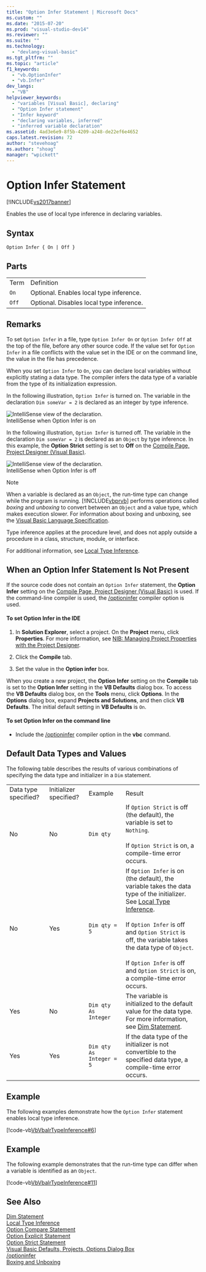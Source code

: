 ```yaml
---
title: "Option Infer Statement | Microsoft Docs"
ms.custom: ""
ms.date: "2015-07-20"
ms.prod: "visual-studio-dev14"
ms.reviewer: ""
ms.suite: ""
ms.technology: 
  - "devlang-visual-basic"
ms.tgt_pltfrm: ""
ms.topic: "article"
f1_keywords: 
  - "vb.OptionInfer"
  - "vb.Infer"
dev_langs: 
  - "VB"
helpviewer_keywords: 
  - "variables [Visual Basic], declaring"
  - "Option Infer statement"
  - "Infer keyword"
  - "declaring variables, inferred"
  - "inferred variable declaration"
ms.assetid: 4ad3e6e9-8f5b-4209-a248-de22ef6e4652
caps.latest.revision: 72
author: "stevehoag"
ms.author: "shoag"
manager: "wpickett"
---
```

# Option Infer Statement
[!INCLUDE[vs2017banner](../../../visual-basic/includes/vs2017banner.md)]

Enables the use of local type inference in declaring variables.  
  
## Syntax  
  
```  
Option Infer { On | Off }  
```  
  
## Parts  
  
|||  
|-|-|  
|Term|Definition|  
|`On`|Optional. Enables local type inference.|  
|`Off`|Optional. Disables local type inference.|  
  
## Remarks  
 To set `Option Infer` in a file, type `Option Infer On` or `Option Infer Off` at the top of the file, before any other source code. If the value set for `Option Infer` in a file conflicts with the value set in the IDE or on the command line, the value in the file has precedence.  
  
 When you set `Option Infer` to `On`, you can declare local variables without explicitly stating a data type. The compiler infers the data type of a variable from the type of its initialization expression.  
  
 In the following illustration, `Option Infer` is turned on. The variable in the declaration `Dim someVar = 2` is declared as an integer by type inference.  
  
 ![IntelliSense view of the declaration.](../../../visual-basic/language-reference/statements/media/optioninferasinteger.png "optionInferAsInteger")  
IntelliSense when Option Infer is on  
  
 In the following illustration, `Option Infer` is turned off. The variable in the declaration `Dim someVar = 2` is declared as an `Object` by type inference. In this example, the **Option Strict** setting is set to **Off** on the [Compile Page, Project Designer (Visual Basic)](/visual-studio/ide/reference/compile-page-project-designer-visual-basic).  
  
 ![IntelliSense view of the declaration.](../../../visual-basic/language-reference/statements/media/optioninferasobject.png "optionInferAsObject")  
IntelliSense when Option Infer is off  
  
> [!NOTE]
>  When a variable is declared as an `Object`, the run-time type can change while the program is running. [!INCLUDE[vbprvb](../../../csharp/programming-guide/concepts/linq/includes/vbprvb-md.md)] performs operations called *boxing* and *unboxing* to convert between an `Object` and a value type, which makes execution slower. For information about boxing and unboxing, see the [Visual Basic Language Specification](../../../visual-basic/reference/language-specification.md).  
  
 Type inference applies at the procedure level, and does not apply outside a procedure in a class, structure, module, or interface.  
  
 For additional information, see [Local Type Inference](../../../visual-basic/programming-guide/language-features/variables/local-type-inference.md).  
  
## When an Option Infer Statement Is Not Present  
 If the source code does not contain an `Option Infer` statement, the **Option Infer** setting on the [Compile Page, Project Designer (Visual Basic)](/visual-studio/ide/reference/compile-page-project-designer-visual-basic) is used. If the command-line compiler is used, the [/optioninfer](../../../visual-basic/reference/command-line-compiler/optioninfer.md) compiler option is used.  
  
#### To set Option Infer in the IDE  
  
1.  In **Solution Explorer**, select a project. On the **Project** menu, click **Properties**. For more information, see [NIB: Managing Project Properties with the Project Designer](http://msdn.microsoft.com/en-us/983f3c18-832f-4666-afec-74b716ff3e0e).  
  
2.  Click the **Compile** tab.  
  
3.  Set the value in the **Option infer** box.  
  
 When you create a new project, the **Option Infer** setting on the **Compile** tab is set to the **Option Infer** setting in the **VB Defaults** dialog box. To access the **VB Defaults** dialog box, on the **Tools** menu, click **Options**. In the **Options** dialog box, expand **Projects and Solutions**, and then click **VB Defaults**. The initial default setting in **VB Defaults** is `On`.  
  
#### To set Option Infer on the command line  
  
-   Include the [/optioninfer](../../../visual-basic/reference/command-line-compiler/optioninfer.md) compiler option in the **vbc** command.  
  
## Default Data Types and Values  
 The following table describes the results of various combinations of specifying the data type and initializer in a `Dim` statement.  
  
|||||  
|-|-|-|-|  
|Data type specified?|Initializer specified?|Example|Result|  
|No|No|`Dim qty`|If `Option Strict` is off (the default), the variable is set to `Nothing`.<br /><br /> If `Option Strict` is on, a compile-time error occurs.|  
|No|Yes|`Dim qty = 5`|If `Option Infer` is on (the default), the variable takes the data type of the initializer. See [Local Type Inference](../../../visual-basic/programming-guide/language-features/variables/local-type-inference.md).<br /><br /> If `Option Infer` is off and `Option Strict` is off, the variable takes the data type of `Object`.<br /><br /> If `Option Infer` is off and `Option Strict` is on, a compile-time error occurs.|  
|Yes|No|`Dim qty As Integer`|The variable is initialized to the default value for the data type. For more information, see [Dim Statement](../../../visual-basic/language-reference/statements/dim-statement.md).|  
|Yes|Yes|`Dim qty  As Integer = 5`|If the data type of the initializer is not convertible to the specified data type, a compile-time error occurs.|  
  
## Example  
 The following examples demonstrate how the `Option Infer` statement enables local type inference.  
  
 [!code-vb[VbVbalrTypeInference#6](../../../visual-basic/language-reference/statements/codesnippet/visualbasic/option-infer-statement_1.vb)]  
  
## Example  
 The following example demonstrates that the run-time type can differ when a variable is identified as an `Object`.  
  
 [!code-vb[VbVbalrTypeInference#11](../../../visual-basic/language-reference/statements/codesnippet/visualbasic/option-infer-statement_2.vb)]  
  
## See Also  
 [Dim Statement](../../../visual-basic/language-reference/statements/dim-statement.md)   
 [Local Type Inference](../../../visual-basic/programming-guide/language-features/variables/local-type-inference.md)   
 [Option Compare Statement](../../../visual-basic/language-reference/statements/option-compare-statement.md)   
 [Option Explicit Statement](../../../visual-basic/language-reference/statements/option-explicit-statement.md)   
 [Option Strict Statement](../../../visual-basic/language-reference/statements/option-strict-statement.md)   
 [Visual Basic Defaults, Projects, Options Dialog Box](/visual-studio/ide/reference/visual-basic-defaults-projects-options-dialog-box)   
 [/optioninfer](../../../visual-basic/reference/command-line-compiler/optioninfer.md)   
 [Boxing and Unboxing](../../../csharp/programming-guide/types/boxing-and-unboxing.md)